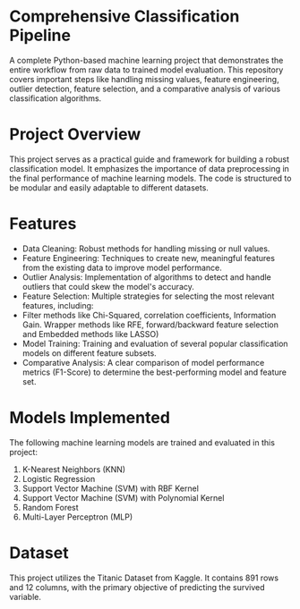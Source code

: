 #  Comprehensive Classification Pipeline
A complete Python-based machine learning project that demonstrates the entire workflow from raw data to trained model evaluation. This repository covers important steps like handling missing values, feature engineering, outlier detection, feature selection, and a comparative analysis of various classification algorithms.

# Project Overview
This project serves as a practical guide and framework for building a robust classification model. It emphasizes the importance of data preprocessing in the final performance of machine learning models. The code is structured to be modular and easily adaptable to different datasets.

# Features
-	Data Cleaning: Robust methods for handling missing or null values.
-	Feature Engineering: Techniques to create new, meaningful features from the existing data to improve model performance.
-	Outlier Analysis: Implementation of algorithms to detect and handle outliers that could skew the model's accuracy.
-	Feature Selection: Multiple strategies for selecting the most relevant features, including:
-	Filter methods like Chi-Squared, correlation coefficients, Information Gain. Wrapper methods like RFE, forward/backward feature selection and Embedded methods like LASSO)
-	Model Training: Training and evaluation of several popular classification models on different feature subsets.
-	Comparative Analysis: A clear comparison of model performance metrics (F1-Score) to determine the best-performing model and feature set.

# Models Implemented
The following machine learning models are trained and evaluated in this project:
1.	K-Nearest Neighbors (KNN)
2.	Logistic Regression
3.	Support Vector Machine (SVM) with RBF Kernel
4.	Support Vector Machine (SVM) with Polynomial Kernel
5.	Random Forest
6.	Multi-Layer Perceptron (MLP)

# Dataset
This project utilizes the Titanic Dataset from Kaggle. It contains 891 rows and 12 columns, with the primary objective of predicting the survived variable.
